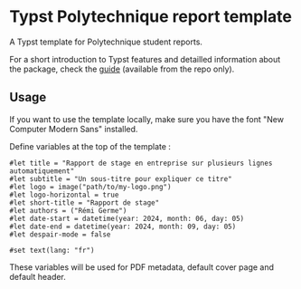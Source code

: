 # Typst Polytechnique report template

A Typst template for Polytechnique student reports.

For a short introduction to Typst features and detailled information about the package, check the [guide](guide.pdf) (available from the repo only).

## Usage

If you want to use the template locally, make sure you have the font "New Computer Modern Sans" installed.

Define variables at the top of the template :

```typ
#let title = "Rapport de stage en entreprise sur plusieurs lignes automatiquement"
#let subtitle = "Un sous-titre pour expliquer ce titre"
#let logo = image("path/to/my-logo.png")
#let logo-horizontal = true
#let short-title = "Rapport de stage"
#let authors = ("Rémi Germe")
#let date-start = datetime(year: 2024, month: 06, day: 05)
#let date-end = datetime(year: 2024, month: 09, day: 05)
#let despair-mode = false

#set text(lang: "fr")
```

These variables will be used for PDF metadata, default cover page and default header.
